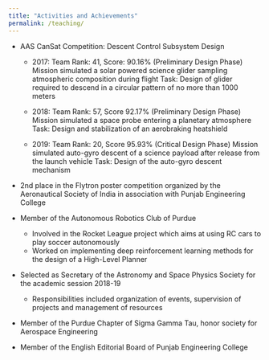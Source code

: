 ```yaml
---
title: "Activities and Achievements"
permalink: /teaching/
---
```



* AAS CanSat Competition:  Descent Control Subsystem Design 
 
   * 2017: Team Rank: 41, Score: 90.16% (Preliminary Design Phase) 
        Mission simulated a solar powered science glider sampling atmospheric composition during flight 
        Task: Design of glider required to descend in a circular pattern of no more than 1000 meters 
        
    * 2018: Team Rank: 57, Score 92.17% (Preliminary Design Phase) 
        Mission simulated a space probe entering a planetary atmosphere 
        Task: Design and stabilization of an aerobraking heatshield 
        
    * 2019: Team Rank: 20, Score 95.93% (Critical Design Phase) 
        Mission simulated auto-gyro descent of a science payload after release from the launch vehicle 
        Task: Design of the auto-gyro descent mechanism 
 	 
* 2nd place in the Flytron poster competition organized by the Aeronautical Society of India in association with Punjab Engineering College 
* Member of the Autonomous Robotics Club of Purdue 
    * Involved in the Rocket League project which aims at using RC cars to play soccer autonomously 
    * Worked on implementing deep reinforcement learning methods for the design of a High-Level Planner 
* Selected as Secretary of the Astronomy and Space Physics Society for the academic session 2018-19 
    * Responsibilities included organization of events, supervision of projects and management of resources 
* Member of the Purdue Chapter of Sigma Gamma Tau, honor society for Aerospace Engineering 
* Member of the English Editorial Board of Punjab Engineering College 


<!-- 
This is a description of a teaching experience. You can use markdown like any other post.

Heading 1
======

Heading 2
======

Heading 3
====== -->

<!-- # collection: teaching
# type: "Undergraduate course"
permalink: /teaching/
# venue: "University 1, Department"
# date: 2014-01-01
# location: "City, Country" -->
